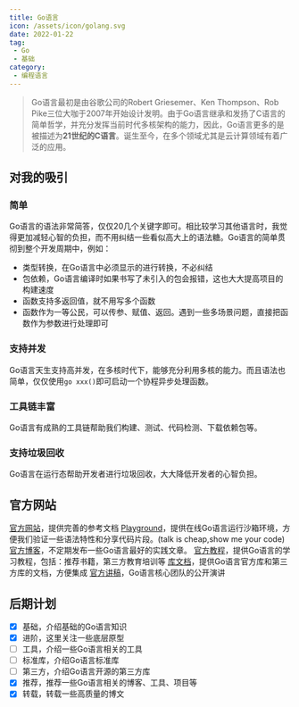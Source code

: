 ```yaml
---
title: Go语言
icon: /assets/icon/golang.svg
date: 2022-01-22
tag:
 - Go
 - 基础
category:
 - 编程语言
---
```


> Go语言最初是由谷歌公司的Robert Griesemer、Ken Thompson、Rob Pike三位大咖于2007年开始设计发明。由于Go语言继承和发扬了C语言的简单哲学，并充分发挥当前时代多核架构的能力，因此，Go语言更多的是被描述为**21世纪的C语言**。诞生至今，在多个领域尤其是云计算领域有着广泛的应用。

## 对我的吸引

### 简单

Go语言的语法非常简答，仅仅20几个关键字即可。相比较学习其他语言时，我觉得更加减轻心智的负担，而不用纠结一些看似高大上的语法糖。Go语言的简单贯彻到整个开发周期中，例如：

- 类型转换，在Go语言中必须显示的进行转换，不必纠结
- 包依赖，Go语言编译时如果书写了未引入的包会报错，这也大大提高项目的构建速度
- 函数支持多返回值，就不用写多个函数
- 函数作为一等公民，可以传参、赋值、返回。遇到一些多场景问题，直接把函数作为参数进行处理即可

### 支持并发

Go语言天生支持高并发，在多核时代下，能够充分利用多核的能力。而且语法也简单，仅仅使用`go xxx()`即可启动一个协程异步处理函数。

### 工具链丰富

Go语言有成熟的工具链帮助我们构建、测试、代码检测、下载依赖包等。

### 支持垃圾回收

Go语言在运行态帮助开发者进行垃圾回收，大大降低开发者的心智负担。

## 官方网站

[官方网站](https://go.dev/)，提供完善的参考文档
[Playground](https://go.dev/play/)，提供在线Go语言运行沙箱环境，方便我们验证一些语法特性和分享代码片段。(talk is cheap,show me your code)
[官方博客](https://go.dev/blog/)，不定期发布一些Go语言最好的实践文章。
[官方教程](https://go.dev/learn/)，提供Go语言的学习教程，包括：推荐书籍，第三方教育培训等
[库文档](https://pkg.go.dev/)，提供Go语言官方库和第三方库的文档，方便集成
[官方讲稿](https://go.dev/talks/)，Go语言核心团队的公开演讲

## 后期计划

- [x] 基础，介绍基础的Go语言知识
- [x] 进阶，这里关注一些底层原型
- [ ] 工具，介绍一些Go语言相关的工具
- [ ] 标准库，介绍Go语言标准库
- [ ] 第三方，介绍Go语言开源的第三方库
- [x] 推荐，推荐一些Go语言相关的博客、工具、项目等
- [x] 转载，转载一些高质量的博文

<Catalog />
